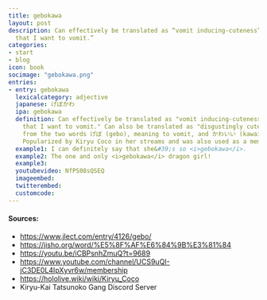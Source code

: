 ```yaml
---
title: gebokawa
layout: post
description: Can effectively be translated as “vomit inducing-cuteness” or “so cute
  that I want to vomit.”
categories:
- start
- blog
icon: book
socimage: "gebokawa.png"
entries:
- entry: gebokawa
  lexicalcategory: adjective
  japanese: げぼかわ
  ipa: gebokawa
  definition: Can effectively be translated as "vomit inducing-cuteness" or "so cute
    that I want to vomit." Can also be translated as "disgustingly cute." It comes
    from the two words げぼ (gebo), meaning to vomit, and かわいい (kawaii), meaning cute.
    Popularized by Kiryu Coco in her streams and was also used as a member emote.
  example1: I can definitely say that she&#39;s so <i>gebokawa</i>.
  example2: The one and only <i>gebokawa</i> dragon girl!
  example3: 
  youtubevideo: NfPS08sQSEQ
  imageembed: 
  twitterembed: 
  customcode:
---
```


#### Sources:
- <https://www.jlect.com/entry/4126/gebo/>
- <https://jisho.org/word/%E5%8F%AF%E6%84%9B%E3%81%84>
- <https://youtu.be/iCBPsnhZmuQ?t=9689>
- <https://www.youtube.com/channel/UCS9uQI-jC3DE0L4IpXyvr6w/membership>
- <https://hololive.wiki/wiki/Kiryu_Coco>
- Kiryu-Kai Tatsunoko Gang Discord Server

<br />
